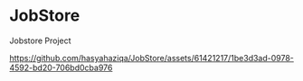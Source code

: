 # JobStore
Jobstore Project 


https://github.com/hasyahaziqa/JobStore/assets/61421217/1be3d3ad-0978-4592-bd20-706bd0cba976

